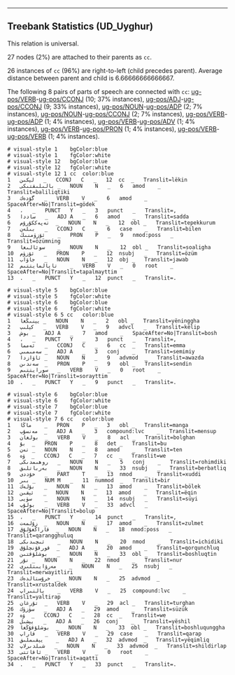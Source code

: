 

--------------------------------------------------------------------------------

## Treebank Statistics (UD_Uyghur)

This relation is universal.

27 nodes (2%) are attached to their parents as `cc`.

26 instances of `cc` (96%) are right-to-left (child precedes parent).
Average distance between parent and child is 6.66666666666667.

The following 8 pairs of parts of speech are connected with `cc`: [ug-pos/VERB]()-[ug-pos/CCONJ]() (10; 37% instances), [ug-pos/ADJ]()-[ug-pos/CCONJ]() (9; 33% instances), [ug-pos/NOUN]()-[ug-pos/ADP]() (2; 7% instances), [ug-pos/NOUN]()-[ug-pos/CCONJ]() (2; 7% instances), [ug-pos/VERB]()-[ug-pos/ADP]() (1; 4% instances), [ug-pos/VERB]()-[ug-pos/ADV]() (1; 4% instances), [ug-pos/VERB]()-[ug-pos/PRON]() (1; 4% instances), [ug-pos/VERB]()-[ug-pos/VERB]() (1; 4% instances).


~~~ conllu
# visual-style 1	bgColor:blue
# visual-style 1	fgColor:white
# visual-style 12	bgColor:blue
# visual-style 12	fgColor:white
# visual-style 12 1 cc	color:blue
1	لېكىن	_	CCONJ	C	_	12	cc	_	Translit=lëkin
2	بالىلىقتىكى	_	NOUN	N	_	6	amod	_	Translit=baliliqtiki
3	گۆدەك	_	VERB	V	_	6	amod	_	SpaceAfter=No|Translit=gödek
4	،	_	PUNCT	Y	_	3	punct	_	Translit=,
5	ساددا	_	ADJ	A	_	6	amod	_	Translit=sadda
6	تەپەككۇرۇم	_	NOUN	N	_	12	obl	_	Translit=tepekkurum
7	بىلەن	_	CCONJ	C	_	6	case	_	Translit=bilen
8	ئۆزۈمنىڭ	_	PRON	P	_	9	nmod:poss	_	Translit=özümning
9	سوئالىغا	_	NOUN	N	_	12	obl	_	Translit=soaligha
10	ئۆزۈم	_	PRON	P	_	12	nsubj	_	Translit=özüm
11	جاۋاب	_	NOUN	N	_	12	obj	_	Translit=jawab
12	تاپالمايتتىم	_	VERB	V	_	0	root	_	SpaceAfter=No|Translit=tapalmayttim
13	.	_	PUNCT	Y	_	12	punct	_	Translit=.

~~~


~~~ conllu
# visual-style 5	bgColor:blue
# visual-style 5	fgColor:white
# visual-style 6	bgColor:blue
# visual-style 6	fgColor:white
# visual-style 6 5 cc	color:blue
1	يېنىڭغا	_	NOUN	N	_	2	obl	_	Translit=yëninggha
2	كېلىپ	_	VERB	V	_	9	advcl	_	Translit=këlip
3	بوش	_	ADJ	A	_	7	amod	_	SpaceAfter=No|Translit=bosh
4	،	_	PUNCT	Y	_	3	punct	_	Translit=,
5	ئەمما	_	CCONJ	C	_	6	cc	_	Translit=emma
6	سەمىمىي	_	ADJ	A	_	3	conj	_	Translit=semimiy
7	ئاۋازدا	_	NOUN	N	_	9	advmod	_	Translit=awazda
8	سەندىن	_	PRON	P	_	9	obl	_	Translit=sendin
9	سورايتتىم	_	VERB	V	_	0	root	_	SpaceAfter=No|Translit=sorayttim
10	.	_	PUNCT	Y	_	9	punct	_	Translit=.

~~~


~~~ conllu
# visual-style 6	bgColor:blue
# visual-style 6	fgColor:white
# visual-style 7	bgColor:blue
# visual-style 7	fgColor:white
# visual-style 7 6 cc	color:blue
1	ماڭا	_	PRON	P	_	3	obl	_	Translit=manga
2	مەنسۇپ	_	ADJ	A	_	3	compound:lvc	_	Translit=mensup
3	بولغان	_	VERB	V	_	8	acl	_	Translit=bolghan
4	بۇ	_	PRON	P	_	8	det	_	Translit=bu
5	تەن	_	NOUN	N	_	8	amod	_	Translit=ten
6	ۋە	_	CCONJ	C	_	7	cc	_	Translit=we
7	روھىمدىكى	_	NOUN	N	_	5	conj	_	Translit=rohimdiki
8	بەرباتلىق	_	NOUN	N	_	33	nsubj	_	Translit=berbatliq
9	خۇددى	_	PART	T	_	13	nmod	_	Translit=xuddi
10	بىر	_	NUM	M	_	11	nummod	_	Translit=bir
11	بۆلەك	_	NOUN	N	_	13	amod	_	Translit=bölek
12	ئېقىن	_	NOUN	N	_	13	amod	_	Translit=ëqin
13	سۈيى	_	NOUN	N	_	14	nsubj	_	Translit=süyi
14	بولۇپ	_	VERB	V	_	33	advcl	_	SpaceAfter=No|Translit=bolup
15	،	_	PUNCT	Y	_	14	punct	_	Translit=,
16	زۇلمەت	_	NOUN	N	_	17	amod	_	Translit=zulmet
17	قاراڭغۇلۇق	_	NOUN	N	_	18	nmod:poss	_	Translit=qarangghuluq
18	ئىچىدىكى	_	NOUN	N	_	20	nmod	_	Translit=ichidiki
19	قورقۇنچلۇق	_	ADJ	A	_	20	amod	_	Translit=qorqunchluq
20	بوشلۇقتىن	_	NOUN	N	_	33	obl	_	Translit=boshluqtin
21	نۇر	_	NOUN	N	_	22	nmod	_	Translit=nur
22	مەرۋايىتلىرى	_	NOUN	N	_	25	nsubj	_	Translit=merwayitliri
23	خرۇستالدەك	_	NOUN	N	_	25	advmod	_	Translit=xrustaldek
24	يالتىراپ	_	VERB	V	_	25	compound:lvc	_	Translit=yaltirap
25	تۇرغان	_	VERB	V	_	29	acl	_	Translit=turghan
26	سۈزۈك	_	ADJ	A	_	29	amod	_	Translit=süzük
27	ۋە	_	CCONJ	C	_	28	cc	_	Translit=we
28	يېشىل	_	ADJ	A	_	26	conj	_	Translit=yëshil
29	بوشلۇقۇڭغا	_	NOUN	N	_	33	obl	_	Translit=boshluqunggha
30	قاراپ	_	VERB	V	_	29	case	_	Translit=qarap
31	يېقىملىق	_	ADJ	A	_	32	advmod	_	Translit=yëqimliq
32	شىلدىرلاپ	_	NOUN	N	_	33	advmod	_	Translit=shildirlap
33	ئاقاتتى	_	VERB	V	_	0	root	_	SpaceAfter=No|Translit=aqatti
34	.	_	PUNCT	Y	_	33	punct	_	Translit=.

~~~


